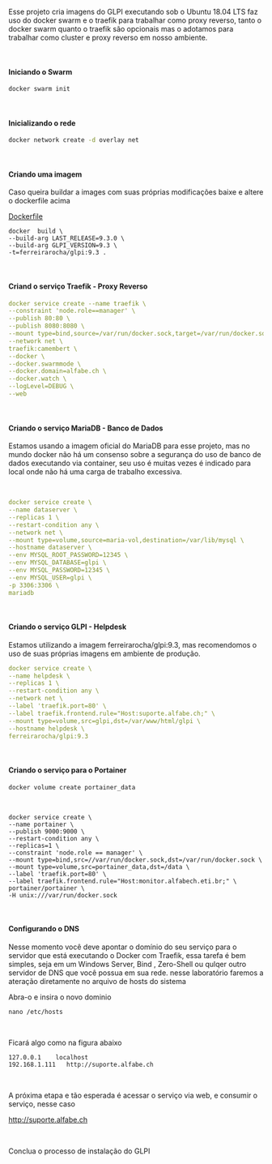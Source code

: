 Esse projeto cria imagens do GLPI executando sob o Ubuntu 18.04 LTS
faz uso do docker  swarm e  o traefik para trabalhar como proxy reverso, tanto  o docker  swarm quanto o traefik são opcionais mas o adotamos  para trabalhar como cluster  e  proxy reverso em nosso ambiente.



​     


#### Iniciando o Swarm

```bash
docker swarm init
```


​     


#### Inicializando o rede

```bash
docker network create -d overlay net
```


​     


#### Criando uma  imagem

Caso queira  buildar a images com suas próprias modificações baixe e altere o dockerfile acima

[Dockerfile](https://github.com/ferreirarocha/GLPI-Docker/blob/master/Dockerfile)



```
docker  build \
--build-arg LAST_RELEASE=9.3.0 \
--build-arg GLPI_VERSION=9.3 \
-t=ferreirarocha/glpi:9.3 .
```


​     


#### Criand  o serviço Traefik - Proxy Reverso

```yaml
docker service create --name traefik \
--constraint 'node.role==manager' \
--publish 80:80 \
--publish 8080:8080 \
--mount type=bind,source=/var/run/docker.sock,target=/var/run/docker.sock \
--network net \
traefik:camembert \
--docker \
--docker.swarmmode \
--docker.domain=alfabe.ch \
--docker.watch \
--logLevel=DEBUG \
--web
```


​     


#### Criando  o serviço  MariaDB  - Banco de Dados

Estamos usando a imagem oficial do MariaDB para esse projeto, mas  no  mundo docker   não há um consenso sobre a segurança do uso de  banco de dados   executando via container, seu uso é muitas vezes é indicado  para local onde não  há uma carga de trabalho excessiva.


​     



```yaml
docker service create \
--name dataserver \
--replicas 1 \
--restart-condition any \
--network net \
--mount type=volume,source=maria-vol,destination=/var/lib/mysql \
--hostname dataserver \
--env MYSQL_ROOT_PASSWORD=12345 \
--env MYSQL_DATABASE=glpi \
--env MYSQL_PASSWORD=12345 \
--env MYSQL_USER=glpi \
-p 3306:3306 \
mariadb

```

​     

#### Criando o serviço GLPI - Helpdesk

Estamos utilizando a imagem  ferreirarocha/glpi:9.3, mas recomendomos o uso de suas próprias imagens em ambiente de produção.

```yaml
docker service create \
--name helpdesk \
--replicas 1 \
--restart-condition any \
--network net \
--label 'traefik.port=80' \
--label traefik.frontend.rule="Host:suporte.alfabe.ch;" \
--mount type=volume,src=glpi,dst=/var/www/html/glpi \
--hostname helpdesk \
ferreirarocha/glpi:9.3

```


​     

#### Criando o serviço para o Portainer

```
docker volume create portainer_data
```


​     


```
docker service create \
--name portainer \
--publish 9000:9000 \
--restart-condition any \
--replicas=1 \
--constraint 'node.role == manager' \
--mount type=bind,src=//var/run/docker.sock,dst=/var/run/docker.sock \
--mount type=volume,src=portainer_data,dst=/data \
--label 'traefik.port=80' \
--label traefik.frontend.rule="Host:monitor.alfabech.eti.br;" \
portainer/portainer \
-H unix:///var/run/docker.sock
```


​     

#### Configurando o DNS

Nesse momento você deve apontar  o domínio do seu serviço  para  o servidor que está executando o Docker com Traefik, essa tarefa  é bem simples, seja em um Windows Server, Bind , Zero-Shell ou qulqer outro servidor de DNS que você  possua em sua rede.
nesse laboratório faremos a ateração diretamente no arquivo de hosts do sistema

Abra-o e insira o  novo dominio

```
nano /etc/hosts
```

​     


Ficará algo como na figura abaixo

```
127.0.0.1    localhost
192.168.1.111   http://suporte.alfabe.ch
```


​     


A  próxima etapa  e tão esperada é acessar o serviço via  web, e consumir o serviço, nesse caso

http://suporte.alfabe.ch


​     


Conclua o processo de instalação do GLPI

